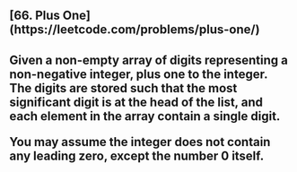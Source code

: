 <h2>[66. Plus One](https://leetcode.com/problems/plus-one/)<h2>

Given a non-empty array of digits representing a non-negative integer, plus one to the integer.
The digits are stored such that the most significant digit is at the head of the list, and each element in the array contain a single digit.
<p>You may assume the integer does not contain any leading zero, except the number 0 itself.</p>